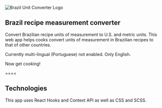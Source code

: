 ![Brazil Unit Converter Logo](https://sea-organ-seeds.s3.amazonaws.com/images/purple-flag-small.jpg "Brazil Unit Converter")

## Brazil recipe measurement converter

Convert Brazilian recipe units of measurement to U.S. and metric units. This web app helps cooks convert units of measurement in Brazilian recipes to that of other countries.

Currently multi-lingual (Portuguese) not enabled. Only English.

Now get cooking!

====

## Technologies
This app uses React Hooks and Context API as well as CSS and SCSS.


